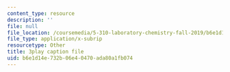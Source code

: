 ```yaml
---
content_type: resource
description: ''
file: null
file_location: /coursemedia/5-310-laboratory-chemistry-fall-2019/b6e1d14e732b06e40470ada80a1fb074_dgRLgf4oO2s.srt
file_type: application/x-subrip
resourcetype: Other
title: 3play caption file
uid: b6e1d14e-732b-06e4-0470-ada80a1fb074
---
```

